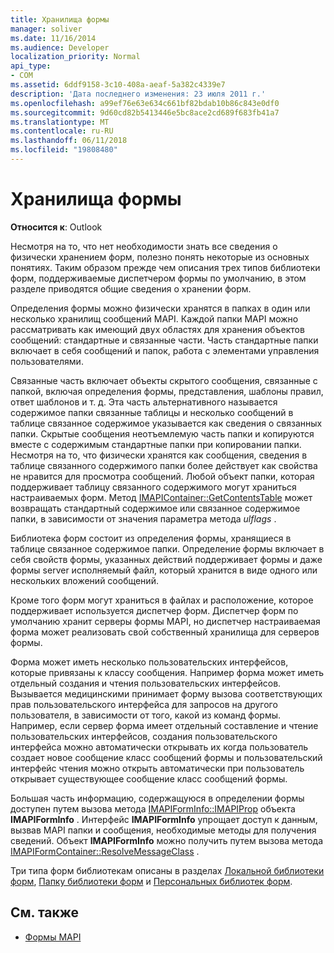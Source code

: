 ```yaml
---
title: Хранилища формы
manager: soliver
ms.date: 11/16/2014
ms.audience: Developer
localization_priority: Normal
api_type:
- COM
ms.assetid: 6ddf9158-3c10-408a-aeaf-5a382c4339e7
description: 'Дата последнего изменения: 23 июля 2011 г.'
ms.openlocfilehash: a99ef76e63e634c661bf82bdab10b86c843e0df0
ms.sourcegitcommit: 9d60cd82b5413446e5bc8ace2cd689f683fb41a7
ms.translationtype: MT
ms.contentlocale: ru-RU
ms.lasthandoff: 06/11/2018
ms.locfileid: "19808480"
---
```

# <a name="form-storage"></a>Хранилища формы

**Относится к**: Outlook 
  
Несмотря на то, что нет необходимости знать все сведения о физически хранением форм, полезно понять некоторые из основных понятиях. Таким образом прежде чем описания трех типов библиотеки форм, поддерживаемые диспетчером формы по умолчанию, в этом разделе приводятся общие сведения о хранении форм.
  
Определения формы можно физически хранятся в папках в один или несколько хранилищ сообщений MAPI. Каждой папки MAPI можно рассматривать как имеющий двух областях для хранения объектов сообщений: стандартные и связанные части. Часть стандартные папки включает в себя сообщений и папок, работа с элементами управления пользователями.
  
Связанные часть включает объекты скрытого сообщения, связанные с папкой, включая определения формы, представления, шаблоны правил, ответ шаблонов и т. д. Эта часть альтернативного называется содержимое папки связанные таблицы и несколько сообщений в таблице связанное содержимое указывается как сведения о связанных папки. Скрытые сообщения неотъемлемую часть папки и копируются вместе с содержимым стандартные папки при копировании папки. Несмотря на то, что физически хранятся как сообщения, сведения в таблице связанного содержимого папки более действует как свойства не нравится для просмотра сообщений. Любой объект папки, которая поддерживает таблицу связанного содержимого могут храниться настраиваемых форм. Метод [IMAPIContainer::GetContentsTable](imapicontainer-getcontentstable.md) может возвращать стандартный содержимое или связанное содержимое папки, в зависимости от значения параметра метода _ulflags_ . 
  
Библиотека форм состоит из определения формы, хранящиеся в таблице связанное содержимое папки. Определение формы включает в себя свойств формы, указанных действий поддерживает формы и даже формы server исполняемый файл, который хранится в виде одного или нескольких вложений сообщений.
  
Кроме того форм могут храниться в файлах и расположение, которое поддерживает используется диспетчер форм. Диспетчер форм по умолчанию хранит серверы формы MAPI, но диспетчер настраиваемая форма может реализовать свой собственный хранилища для серверов формы.
  
Форма может иметь несколько пользовательских интерфейсов, которые привязаны к классу сообщения. Например форма может иметь отдельный создания и чтения пользовательских интерфейсов. Вызывается медицинскими принимает форму вызова соответствующих прав пользовательского интерфейса для запросов на другого пользователя, в зависимости от того, какой из команд формы. Например, если сервер форма имеет отдельный составление и чтение пользовательских интерфейсов, создания пользовательского интерфейса можно автоматически открывать их когда пользователь создает новое сообщение класс сообщений формы и пользовательский интерфейс чтения можно открыть автоматически при пользователь открывает существующее сообщение класс сообщений формы.
  
Большая часть информацию, содержащуюся в определении формы доступен путем вызова метода [IMAPIFormInfo::IMAPIProp](imapiforminfoimapiprop.md) объекта **IMAPIFormInfo** . Интерфейс **IMAPIFormInfo** упрощает доступ к данным, вызвав MAPI папки и сообщения, необходимые методы для получения сведений. Объект **IMAPIFormInfo** можно получить путем вызова метода [IMAPIFormContainer::ResolveMessageClass](imapiformcontainer-resolvemessageclass.md) . 
  
Три типа форм библиотекам описаны в разделах [Локальной библиотеки форм](local-form-libraries.md), [Папку библиотеки форм](folder-form-libraries.md) и [Персональных библиотек форм](personal-form-libraries.md).
  
## <a name="see-also"></a>См. также

- [Формы MAPI](mapi-forms.md)

